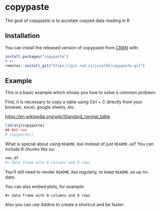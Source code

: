 
<!-- README.md is generated from README.Rmd. Please edit that file -->

# copypaste

<!-- badges: start -->

<!-- badges: end -->

The goal of copypaste is to accelate copyed data reading in R

## Installation

You can install the released version of copypaste from
[CRAN](https://CRAN.R-project.org) with:

``` r
install.packages("copypaste")
# or
remotes::install_git("https://git.rud.is/jcval94/copypaste.git")
```

## Example

This is a basic example which shows you how to solve a common problem:

First, it is necessary to copy a table using Ctrl + C directly from your
browser, excel, google sheets, etc.

<https://en.wikipedia.org/wiki/Standard_normal_table>

``` r
library(copypaste)
## Not run
# copypaste()
```

What is special about using `README.Rmd` instead of just `README.md`?
You can include R chunks like so:

``` r
new_df
#> data frame with 0 columns and 0 rows
```

You’ll still need to render `README.Rmd` regularly, to keep `README.md`
up-to-date.

You can also embed plots, for example:

    #> data frame with 0 columns and 0 rows

Also you can use Addins to create a shortcut and be faster:
